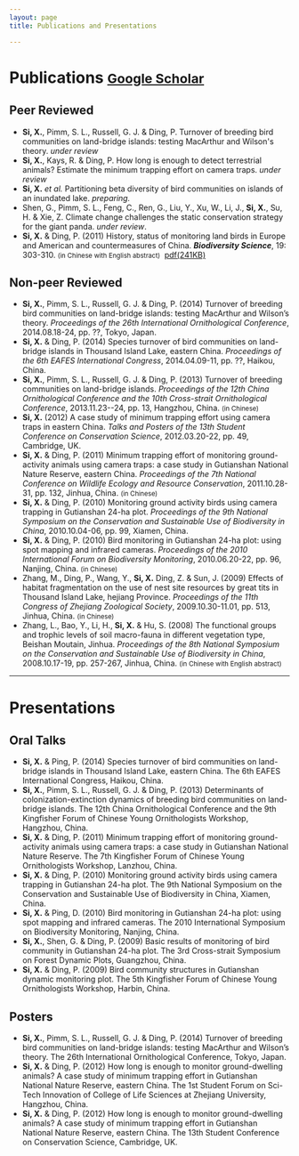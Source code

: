 ```yaml
---
layout: page
title: Publications and Presentations

---
```



# Publications <small>[**Google Scholar**](http://scholar.google.com/citations?user=wI1qfPsAAAAJ&hl=en)</small> 

## Peer Reviewed

-   **Si, X.**, Pimm, S. L., Russell, G. J. & Ding, P. Turnover of breeding bird communities on land-bridge islands: testing MacArthur and Wilson's theory. *under review*
-   **Si, X.**, Kays, R. & Ding, P. How long is enough to detect terrestrial animals? Estimate the minimum trapping effort on camera traps. *under review*
-   **Si, X.** *et al.* Partitioning beta diversity of bird communities on islands of an inundated lake. *preparing.*
-   Shen, G., Pimm, S. L., Feng, C., Ren, G., Liu, Y., Xu, W., Li, J., **Si, X.**, Su, H. & Xie, Z. Climate change challenges the static conservation strategy for the giant panda. *under review*.
-   **Si, X.** & Ding, P. (2011) History, status of monitoring land birds in Europe and American and countermeasures of China. ***Biodiversity Science***, 19: 303-310. <small>(in Chinese with English abstract)</small>  [pdf(241KB)](http://sixf.org/files/articles/Si-Ding-2011.pdf)

## Non-peer Reviewed

-   **Si, X.**, Pimm, S. L., Russell, G. J. & Ding, P. (2014) Turnover of breeding bird communities on land-bridge islands: testing MacArthur and Wilson’s theory. *Proceedings of the 26th International Ornithological Conference*, 2014.08.18-24, pp. ??, Tokyo, Japan.
-   **Si, X.** & Ding, P. (2014) Species turnover of bird communities on land-bridge islands in Thousand Island Lake, eastern China. *Proceedings of the 6th EAFES International Congress*, 2014.04.09-11, pp. ??, Haikou, China.
-   **Si, X.**, Pimm, S. L., Russell, G. J. & Ding, P. (2013) Turnover of breeding communities on land-bridge islands. *Proceedings of the 12th China Ornithological Conference and the 10th Cross-strait Ornithological Conference*, 2013.11.23--24, pp. 13, Hangzhou, China. <small>(in Chinese)</small>
-   **Si, X.** (2012) A case study of minimum trapping effort using camera traps in eastern China. *Talks and Posters of the 13th Student Conference on Conservation Science*, 2012.03.20-22, pp. 49, Cambridge, UK.
-   **Si, X.** & Ding, P. (2011) Minimum trapping effort of monitoring ground-activity animals using camera traps: a case study in Gutianshan National Nature Reserve, eastern China. *Proceedings of the 7th National Conference on Wildlife Ecology and Resource Conservation*, 2011.10.28-31, pp. 132, Jinhua, China. <small>(in Chinese)</small>
-   **Si, X.** & Ding, P. (2010) Monitoring ground activity birds using camera trapping in Gutianshan 24-ha plot. *Proceedings of the 9th National Symposium on the Conservation and Sustainable Use of Biodiversity in China*, 2010.10.04-06, pp. 99, Xiamen, China.
-   **Si, X.** & Ding, P. (2010) Bird monitoring in Gutianshan 24-ha plot: using spot mapping and infrared cameras. *Proceedings of the 2010 International Forum on Biodiversity Monitoring*, 2010.06.20-22, pp. 96, Nanjing, China. <small>(in Chinese)</small>
-   Zhang, M., Ding, P., Wang, Y., **Si, X.** Ding, Z. & Sun, J. (2009) Effects of habitat fragmentation on the use of nest site resources by great tits in Thousand Island Lake, hejiang Province. *Proceedings of the 11th Congress of Zhejiang Zoological Society*, 2009.10.30-11.01, pp. 513, Jinhua, China. <small>(in Chinese)</small>
-   Zhang, L., Bao, Y., Li, H., **Si, X.** & Hu, S. (2008) The functional groups and trophic levels of soil macro-fauna in different vegetation type, Beishan Moutain, Jinhua. *Proceedings of the 8th National Symposium on the Conservation and Sustainable Use of Biodiversity in China*, 2008.10.17-19, pp. 257-267, Jinhua, China. <small>(in Chinese with English abstract)</small>


---

# Presentations

## Oral Talks

-   **Si, X.** & Ping, P. (2014) Species turnover of bird communities on land-bridge islands in Thousand Island Lake, eastern China. The 6th EAFES International Congress, Haikou, China.
-   **Si, X.**, Pimm, S. L., Russell, G. J. & Ding, P. (2013) Determinants of colonization-extinction dynamics of breeding bird communities on land-bridge islands. The 12th China Ornithological Conference and the 9th Kingfisher Forum of Chinese Young Ornithologists Workshop, Hangzhou, China.
-   **Si, X.** & Ding, P. (2011) Minimum trapping effort of monitoring ground-activity animals using camera traps: a case study in Gutianshan National Nature Reserve. The 7th Kingfisher Forum of Chinese Young Ornithologists Workshop, Lanzhou, China.
-   **Si, X.** & Ding, P. (2010) Monitoring ground activity birds using camera trapping in Gutianshan 24-ha plot. The 9th National Symposium on the Conservation and Sustainable Use of Biodiversity in China, Xiamen, China.
-   **Si, X.** & Ping, D. (2010) Bird monitoring in Gutianshan 24-ha plot: using spot mapping and infrared cameras. The 2010 International Symposium on Biodiversity Monitoring, Nanjing, China.
-   **Si, X.**, Shen, G. & Ding, P. (2009) Basic results of monitoring of bird community in Gutianshan 24-ha plot. The 3rd Cross-strait Symposium on Forest Dynamic Plots, Guangzhou, China.
-   **Si, X.** & Ding, P. (2009) Bird community structures in Gutianshan dynamic monitoring plot. The 5th Kingfisher Forum of Chinese Young Ornithologists Workshop, Harbin, China.

## Posters

-   **Si, X.**, Pimm, S. L., Russell, G. J. & Ding, P. (2014) Turnover of breeding bird communities on land-bridge islands: testing MacArthur and Wilson’s theory. The 26th International Ornithological Conference, Tokyo, Japan.
-   **Si, X.** & Ding, P. (2012) How long is enough to monitor ground-dwelling animals? A case study of minimum trapping effort in Gutianshan National Nature Reserve, eastern China. The 1st Student Forum on Sci-Tech Innovation of College of Life Sciences at Zhejiang University, Hangzhou, China.
-   **Si, X.** & Ding, P. (2012) How long is enough to monitor ground-dwelling animals? A case study of minimum trapping effort in Gutianshan National Nature Reserve, eastern China. The 13th Student Conference on Conservation Science, Cambridge, UK.